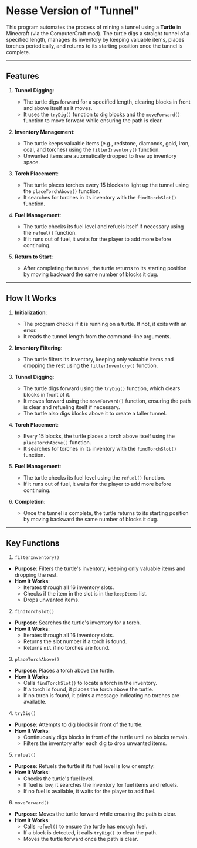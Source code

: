 # Nesse Version of "Tunnel"

This program automates the process of mining a tunnel using a **Turtle** in Minecraft (via the ComputerCraft mod). The turtle digs a straight tunnel of a specified length, manages its inventory by keeping valuable items, places torches periodically, and returns to its starting position once the tunnel is complete.

---

## Features

1. **Tunnel Digging**:
   - The turtle digs forward for a specified length, clearing blocks in front and above itself as it moves.
   - It uses the `tryDig()` function to dig blocks and the `moveForward()` function to move forward while ensuring the path is clear.

2. **Inventory Management**:
   - The turtle keeps valuable items (e.g., redstone, diamonds, gold, iron, coal, and torches) using the `filterInventory()` function.
   - Unwanted items are automatically dropped to free up inventory space.

3. **Torch Placement**:
   - The turtle places torches every 15 blocks to light up the tunnel using the `placeTorchAbove()` function.
   - It searches for torches in its inventory with the `findTorchSlot()` function.

4. **Fuel Management**:
   - The turtle checks its fuel level and refuels itself if necessary using the `refuel()` function.
   - If it runs out of fuel, it waits for the player to add more before continuing.

5. **Return to Start**:
   - After completing the tunnel, the turtle returns to its starting position by moving backward the same number of blocks it dug.

---

## How It Works

1. **Initialization**:
   - The program checks if it is running on a turtle. If not, it exits with an error.
   - It reads the tunnel length from the command-line arguments.

2. **Inventory Filtering**:
   - The turtle filters its inventory, keeping only valuable items and dropping the rest using the `filterInventory()` function.

3. **Tunnel Digging**:
   - The turtle digs forward using the `tryDig()` function, which clears blocks in front of it.
   - It moves forward using the `moveForward()` function, ensuring the path is clear and refueling itself if necessary.
   - The turtle also digs blocks above it to create a taller tunnel.

4. **Torch Placement**:
   - Every 15 blocks, the turtle places a torch above itself using the `placeTorchAbove()` function.
   - It searches for torches in its inventory with the `findTorchSlot()` function.

5. **Fuel Management**:
   - The turtle checks its fuel level using the `refuel()` function.
   - If it runs out of fuel, it waits for the player to add more before continuing.

6. **Completion**:
   - Once the tunnel is complete, the turtle returns to its starting position by moving backward the same number of blocks it dug.

---

## Key Functions

1. `filterInventory()`
- **Purpose**: Filters the turtle's inventory, keeping only valuable items and dropping the rest.
- **How It Works**:
  - Iterates through all 16 inventory slots.
  - Checks if the item in the slot is in the `keepItems` list.
  - Drops unwanted items.

2. `findTorchSlot()`
- **Purpose**: Searches the turtle's inventory for a torch.
- **How It Works**:
  - Iterates through all 16 inventory slots.
  - Returns the slot number if a torch is found.
  - Returns `nil` if no torches are found.

3. `placeTorchAbove()`
- **Purpose**: Places a torch above the turtle.
- **How It Works**:
  - Calls `findTorchSlot()` to locate a torch in the inventory.
  - If a torch is found, it places the torch above the turtle.
  - If no torch is found, it prints a message indicating no torches are available.

4. `tryDig()`
- **Purpose**: Attempts to dig blocks in front of the turtle.
- **How It Works**:
  - Continuously digs blocks in front of the turtle until no blocks remain.
  - Filters the inventory after each dig to drop unwanted items.

5. `refuel()`
- **Purpose**: Refuels the turtle if its fuel level is low or empty.
- **How It Works**:
  - Checks the turtle's fuel level.
  - If fuel is low, it searches the inventory for fuel items and refuels.
  - If no fuel is available, it waits for the player to add fuel.

6. `moveForward()`
- **Purpose**: Moves the turtle forward while ensuring the path is clear.
- **How It Works**:
  - Calls `refuel()` to ensure the turtle has enough fuel.
  - If a block is detected, it calls `tryDig()` to clear the path.
  - Moves the turtle forward once the path is clear.